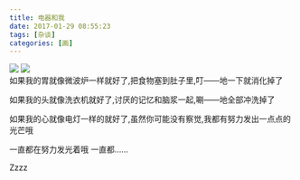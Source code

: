 ```yaml
---
title: 电器和我
date: 2017-01-29 08:55:23
tags: [杂谈]
categories: [画]
---
```

<a data-fancybox="gallery" href="P049_1.jpg"><img src="P049_1.jpg"></a>
<a data-fancybox="gallery" href="P049_2.gif"><img src="P049_2.gif"></a>
<br>
如果我的胃就像微波炉一样就好了,把食物塞到肚子里,叮——地一下就消化掉了

如果我的头就像洗衣机就好了,讨厌的记忆和脑浆一起,唰——地全部冲洗掉了

如果我的心就像电灯一样的就好了,虽然你可能没有察觉,我都有努力发出一点点的光芒哦

一直都在努力发光着哦
一直都……

Zzzz
